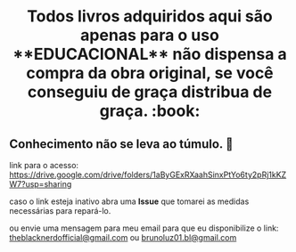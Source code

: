 
<h1 align="center">Todos livros adquiridos aqui são apenas para o uso **EDUCACIONAL** não dispensa a compra da obra original, se você conseguiu de graça distribua de graça. :book:</h1>

## Conhecimento não se leva ao túmulo. :brain: 

link para o acesso: https://drive.google.com/drive/folders/1aByGExRXaahSinxPtYo6ty2pRj1kKZW7?usp=sharing

caso o link esteja inativo abra uma **Issue** que tomarei as medidas necessárias para repará-lo.

ou envie uma mensagem para meu email para que eu disponibilize o link: theblacknerdofficial@gmail.com ou brunoluz01.bl@gmail.com
